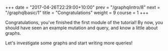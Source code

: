 +++
date = "2017-04-26T22:29:00+10:00"
prev = "/graphqlintro/8"
next = "/graphqlbasic/1"
title = "Congratulations"
weight = 9
course = 1
+++

Congratulations, you've finished the first module of the tutorial! By now, you
should have seen an example mutation and query, and know a little about graphs.

Let's investigate some graphs and start writing more queries!
